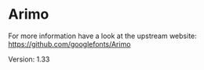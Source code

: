 # Arimo

For more information have a look at the upstream website: https://github.com/googlefonts/Arimo

Version: 1.33
